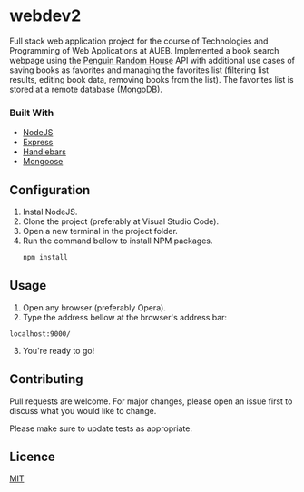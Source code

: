 # webdev2
Full stack web application project for the course of Technologies and Programming of Web Applications at AUEB. 
Implemented a book search webpage using the [Penguin Random House](https://www.penguinrandomhouse.com) API with additional use cases of saving books as favorites
and managing the favorites list (filtering list results, editing book data, removing books from the list). The favorites list is stored at a remote database ([MongoDB](mongodb.com)).

### Built With
* [NodeJS](https://nodejs.org/en/)
* [Express](https://expressjs.com)
* [Handlebars](https://handlebarsjs.com/guide/)
* [Mongoose](https://mongoosejs.com)

## Configuration
1. Instal NodeJS.
2. Clone the project (preferably at Visual Studio Code).
3. Open a new terminal in the project folder.
4. Run the command bellow to install NPM packages.
   ```sh
   npm install
   ```
   
## Usage
1. Open any browser (preferably Opera).
2. Type the address bellow at the browser's address bar:
  ```
  localhost:9000/
  ```
3. You're ready to go!

## Contributing
Pull requests are welcome. For major changes, please open an issue first to discuss what you would like to change.

Please make sure to update tests as appropriate.

## Licence
[MIT](https://choosealicense.com/licenses/mit/)
